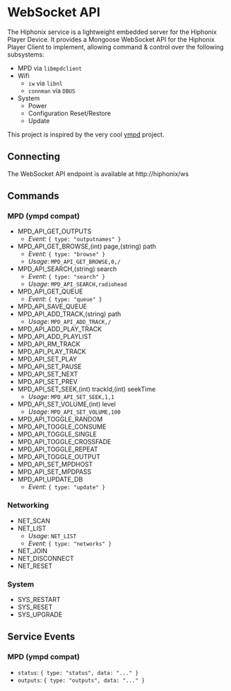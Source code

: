 # WebSocket API
The Hiphonix service is a lightweight embedded server for the Hiphonix Player Device. It provides a Mongoose WebSocket API for the Hiphonix Player Client to implement, allowing command & control over the following subsystems:

 * MPD via `libmpdclient`
 * Wifi
   - `iw` via `libnl`
   - `connman` via `DBUS`
 * System
   - Power
   - Configuration Reset/Restore
   - Update

This project is inspired by the very cool [ympd](http://github.com/notandy/ympd) project.

## Connecting
The WebSocket API endpoint is available at http://hiphonix/ws

## Commands

### MPD (ympd compat)
 * MPD_API_GET_OUTPUTS
   - *Event*: ```{ type: "outputnames" }```
 * MPD_API_GET_BROWSE,(int) page,(string) path
   - *Event*: ```{ type: "browse" }```
   - *Usage*: ```MPD_API_GET_BROWSE,0,/```
 * MPD_API_SEARCH,(string) search
   - *Event*: ```{ type: "search" }```
   - *Usage*: ```MPD_API_SEARCH,radiohead```
 * MPD_API_GET_QUEUE
   - *Event*: ```{ type: "queue" }```
 * MPD_API_SAVE_QUEUE
 * MPD_API_ADD_TRACK,(string) path
   - *Usage*: ```MPD_API_ADD_TRACK,/```
 * MPD_API_ADD_PLAY_TRACK
 * MPD_API_ADD_PLAYLIST
 * MPD_API_RM_TRACK
 * MPD_API_PLAY_TRACK
 * MPD_API_SET_PLAY
 * MPD_API_SET_PAUSE
 * MPD_API_SET_NEXT
 * MPD_API_SET_PREV
 * MPD_API_SET_SEEK,(int) trackId,(int) seekTime
   - *Usage*: ```MPD_API_SET_SEEK,1,1```
 * MPD_API_SET_VOLUME,(int) level
   - *Usage*: ```MPD_API_SET_VOLUME,100```
 * MPD_API_TOGGLE_RANDOM
 * MPD_API_TOGGLE_CONSUME
 * MPD_API_TOGGLE_SINGLE
 * MPD_API_TOGGLE_CROSSFADE
 * MPD_API_TOGGLE_REPEAT
 * MPD_API_TOGGLE_OUTPUT
 * MPD_API_SET_MPDHOST
 * MPD_API_SET_MPDPASS
 * MPD_API_UPDATE_DB
   - *Event*: ```{ type: "update" }```

### Networking
 * NET_SCAN
 * NET_LIST
   - *Usage*: ```NET_LIST```
   - *Event*: ```{ type: "networks" }```
 * NET_JOIN
 * NET_DISCONNECT
 * NET_RESET

### System
 * SYS_RESTART
 * SYS_RESET
 * SYS_UPGRADE

## Service Events

### MPD (ympd compat)
 * `status`: ```{ type: "status", data: "..." }```
 * `outputs`: ```{ type: "outputs", data: "..." }```
